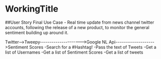 # WorkingTitle

##User Story Final Use Case - Real time update from news channel twitter accounts, following the release of a new product, 
to monitor the general sentiment building up around it.

Twitter-->Tweepy--------------------->Google NL Api-------------------->Sentiment Scores
         -Search for a #Hashtag!    -Pass the text of Tweets
         -Get a list of Usernames   -Get a list of Sentiment Scores
         -Get a list of tweets      
